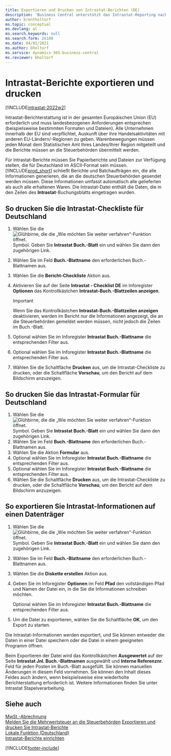 ```yaml
---
title: Exportieren und Drucken von Intrastat-Berichten (DE)
description: 'Business Central unterstützt das Intrastat-Reporting nach deutschen Anforderungen. Sie können die Anforderung erfüllen, Ihren Handel mit anderen EU-Ländern/-Regionen zu melden.'
author: brentholtorf
ms.topic: conceptual
ms.devlang: al
ms.search.keywords: null
ms.search.form: 26100
ms.date: 04/01/2021
ms.author: bholtorf
ms.service: dynamics-365-business-central
ms.reviewer: bholtorf
---
```

# <a name="export-and-print-intrastat-reports"></a>Intrastat-Berichte exportieren und drucken

[!INCLUDE[intrastat-2022w2](../../includes/intrastat-2022w2.md)]

Intrastat-Berichterstattung ist in der gesamten Europäischen Union (EU) erforderlich und muss landesbezogenen Anforderungen entsprechen (beispielsweise bestimmten Formaten und Dateien). Alle Unternehmen innerhalb der EU sind verpflichtet, Auskunft über ihre Handelsaktivitäten mit anderen EU-Ländern/-Regionen zu geben. Warenbewegungen müssen jeden Monat dem Statistischen Amt Ihres Landes/Ihrer Region mitgeteilt und die Berichte müssen an die Steuerbehörden übermittelt werden.  

Für Intrastat-Berichte müssen Sie Papierberichte und Dateien zur Verfügung stellen, die für Deutschland im ASCII-Format sein müssen. [!INCLUDE[prod_short](../../includes/prod_short.md)] schließt Berichte und Batchaufträgen ein, die alle Informationen generieren, die an die deutschen Steuerbehörden gesendet werden müssen. Diese Informationen umfasst automatisch alle gelieferten als auch alle erhaltenen Waren. Die Intrastat-Datei enthält die Daten, die in den Zeilen des **Intrastat**-Buchungsblatts eingetragen wurden.  

## <a name="to-print-the-german-intrastat-checklist"></a>So drucken Sie die Intrastat-Checkliste für Deutschland

1. Wählen Sie die ![Glühbirne, die die „Wie möchten Sie weiter verfahren“-Funktion öffnet.](../../media/ui-search/search_small.png "Wie möchten Sie weiter verfahren?") Symbol. Geben Sie **Intrastat Buch.-Blatt** ein und wählen Sie dann den zugehörigen Link.  
2. Wählen Sie im Feld **Buch.-Blattname** den erforderlichen Buch.-Blattnamen aus.
3. Wählen Sie die **Bericht-Checkliste** Aktion aus.  
4. Aktivieren Sie auf der Seite **Intrastat - Checklist DE** im Inforegister **Optionen** das Kontrollkästchen **Intrastat-Buch.-Blattzeilen anzeigen**.  

    > [!IMPORTANT]  
    >  Wenn Sie das Kontrollkästchen **Intrastat-Buch.-Blattzeilen anzeigen** deaktivieren, werden im Bericht nur die Informationen angezeigt, die an die Steuerbehörden gemeldet werden müssen, nicht jedoch die Zeilen im Buch.-Blatt.  

5. Optional wählen Sie im Inforegister **Intrastat Buch.-Blattname** die entsprechenden Filter aus.  
6. Optional wählen Sie im Inforegister **Intrastat Buch.-Blattname** die entsprechenden Filter aus.  
7. Wählen Sie die Schaltfläche **Drucken** aus, um die Intrastat-Checkliste zu drucken, oder die Schaltfläche **Vorschau**, um den Bericht auf dem Bildschirm anzuzeigen.  

## <a name="to-print-the-german-intrastat-form"></a>So drucken Sie das Intrastat-Formular für Deutschland

1. Wählen Sie die ![Glühbirne, die die „Wie möchten Sie weiter verfahren“-Funktion öffnet.](../../media/ui-search/search_small.png "Wie möchten Sie weiter verfahren?") Symbol. Geben Sie **Intrastat Buch.-Blatt** ein und wählen Sie dann den zugehörigen Link.  
2. Wählen Sie im Feld **Buch.-Blattname** den erforderlichen Buch.-Blattnamen aus.  
3. Wählen Sie die Aktion **Formular** aus.  
4. Optional wählen Sie im Inforegister **Intrastat Buch.-Blattname** die entsprechenden Filter aus.  
5. Optional wählen Sie im Inforegister **Intrastat Buch.-Blattname** die entsprechenden Filter aus.  
6. Wählen Sie die Schaltfläche **Drucken** aus, um die Intrastat-Checkliste zu drucken, oder die Schaltfläche **Vorschau**, um den Bericht auf dem Bildschirm anzuzeigen.  

## <a name="to-export-intrastat-information-to-a-disk"></a>So exportieren Sie Intrastat-Informationen auf einen Datenträger

1. Wählen Sie die ![Glühbirne, die die „Wie möchten Sie weiter verfahren“-Funktion öffnet.](../../media/ui-search/search_small.png "Wie möchten Sie weiter verfahren?") Symbol. Geben Sie **Intrastat Buch.-Blatt** ein und wählen Sie dann den zugehörigen Link.  
2. Wählen Sie im Feld **Buch.-Blattname** den erforderlichen Buch.-Blattnamen aus.  
3. Wählen Sie die **Diskette erstellen** Aktion aus.  
4. Geben Sie im Inforegister **Optionen** im Feld **Pfad** den vollständigen Pfad und Namen der Datei ein, in die Sie die Informationen schreiben möchten.  

    Optional wählen Sie im Inforegister **Intrastat Buch.-Blattname** die entsprechenden Filter aus.  

5. Um die Datei zu exportieren, wählen Sie die Schaltfläche **OK**, um den Export zu starten.  

Die Intrastat-Informationen werden exportiert, und Sie können entweder die Daten in einer Datei speichern oder die Datei in einem geeigneten Programm öffnen.  

Beim Exportieren der Datei wird das Kontrollkästchen **Ausgewertet** auf der Seite **Intrastat Jnl. Buch.-Blattnamen** ausgewählt und **Interne Referenznr.** Feld für jeden Posten im Buch.-Blatt ausgefüllt. Sie können manuellen Änderungen in diesem Feld vornehmen. Sie können den Inhalt dieses Feldes auch ändern, wenn beispielsweise eine wiederholte Berichterstattung erforderlich ist. Weitere Informationen finden Sie unter Intrastat Stapelverarbeitung.  

## <a name="see-also"></a>Siehe auch

[MwSt.-Abrechnung](vat-reporting.md)  
[Melden Sie die Mehrwertsteuer an die Steuerbehörden](../../finance-how-report-vat.md)
[Exportieren und drucken Sie Intrastat-Berichte](how-to-export-and-print-intrastat-reports.md)  
[Lokale Funktion (Deutschland)](germany-local-functionality.md)  
[Intrastat-Berichte einrichten](../../finance-how-setup-report-intrastat.md)  

[!INCLUDE[footer-include](../../includes/footer-banner.md)]
